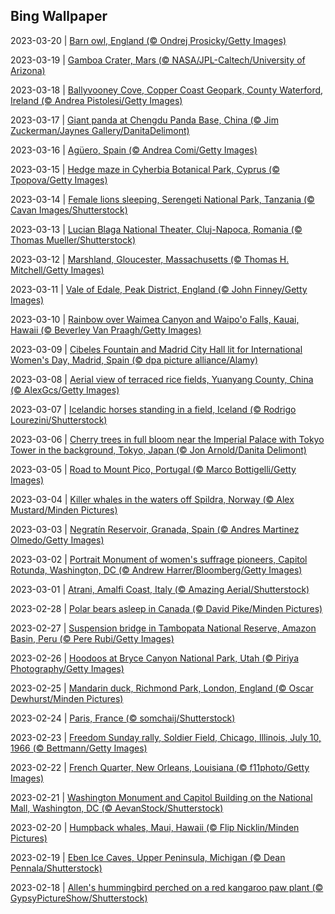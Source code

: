 ## Bing Wallpaper
2023-03-20 | [Barn owl, England (© Ondrej Prosicky/Getty Images)](./wallpaper/2023-03-20.jpg) 

2023-03-19 | [Gamboa Crater, Mars (© NASA/JPL-Caltech/University of Arizona)](./wallpaper/2023-03-19.jpg) 

2023-03-18 | [Ballyvooney Cove, Copper Coast Geopark, County Waterford, Ireland (© Andrea Pistolesi/Getty Images)](./wallpaper/2023-03-18.jpg) 

2023-03-17 | [Giant panda at Chengdu Panda Base, China (© Jim Zuckerman/Jaynes Gallery/DanitaDelimont)](./wallpaper/2023-03-17.jpg) 

2023-03-16 | [Agüero, Spain (© Andrea Comi/Getty Images)](./wallpaper/2023-03-16.jpg) 

2023-03-15 | [Hedge maze in Cyherbia Botanical Park, Cyprus (© Tpopova/Getty Images)](./wallpaper/2023-03-15.jpg) 

2023-03-14 | [Female lions sleeping, Serengeti National Park, Tanzania (© Cavan Images/Shutterstock)](./wallpaper/2023-03-14.jpg) 

2023-03-13 | [Lucian Blaga National Theater, Cluj-Napoca, Romania (© Thomas Mueller/Shutterstock)](./wallpaper/2023-03-13.jpg) 

2023-03-12 | [Marshland, Gloucester, Massachusetts (© Thomas H. Mitchell/Getty Images)](./wallpaper/2023-03-12.jpg) 

2023-03-11 | [Vale of Edale, Peak District, England (© John Finney/Getty Images)](./wallpaper/2023-03-11.jpg) 

2023-03-10 | [Rainbow over Waimea Canyon and Waipo'o Falls, Kauai, Hawaii (© Beverley Van Praagh/Getty Images)](./wallpaper/2023-03-10.jpg) 

2023-03-09 | [Cibeles Fountain and Madrid City Hall lit for International Women's Day, Madrid, Spain (© dpa picture alliance/Alamy)](./wallpaper/2023-03-09.jpg) 

2023-03-08 | [Aerial view of terraced rice fields, Yuanyang County, China (© AlexGcs/Getty Images)](./wallpaper/2023-03-08.jpg) 

2023-03-07 | [Icelandic horses standing in a field, Iceland (© Rodrigo Lourezini/Shutterstock)](./wallpaper/2023-03-07.jpg) 

2023-03-06 | [Cherry trees in full bloom near the Imperial Palace with Tokyo Tower in the background, Tokyo, Japan (© Jon Arnold/Danita Delimont)](./wallpaper/2023-03-06.jpg) 

2023-03-05 | [Road to Mount Pico, Portugal (© Marco Bottigelli/Getty Images)](./wallpaper/2023-03-05.jpg) 

2023-03-04 | [Killer whales in the waters off Spildra, Norway (© Alex Mustard/Minden Pictures)](./wallpaper/2023-03-04.jpg) 

2023-03-03 | [Negratín Reservoir, Granada, Spain (© Andres Martinez Olmedo/Getty Images)](./wallpaper/2023-03-03.jpg) 

2023-03-02 | [Portrait Monument of women's suffrage pioneers, Capitol Rotunda, Washington, DC (© Andrew Harrer/Bloomberg/Getty Images)](./wallpaper/2023-03-02.jpg) 

2023-03-01 | [Atrani, Amalfi Coast, Italy (© Amazing Aerial/Shutterstock)](./wallpaper/2023-03-01.jpg) 

2023-02-28 | [Polar bears asleep in Canada (© David Pike/Minden Pictures)](./wallpaper/2023-02-28.jpg) 

2023-02-27 | [Suspension bridge in Tambopata National Reserve, Amazon Basin, Peru (© Pere Rubi/Getty Images)](./wallpaper/2023-02-27.jpg) 

2023-02-26 | [Hoodoos at Bryce Canyon National Park, Utah (© Piriya Photography/Getty Images)](./wallpaper/2023-02-26.jpg) 

2023-02-25 | [Mandarin duck, Richmond Park, London, England (© Oscar Dewhurst/Minden Pictures)](./wallpaper/2023-02-25.jpg) 

2023-02-24 | [Paris, France (© somchaij/Shutterstock)](./wallpaper/2023-02-24.jpg) 

2023-02-23 | [Freedom Sunday rally, Soldier Field, Chicago, Illinois, July 10, 1966 (© Bettmann/Getty Images)](./wallpaper/2023-02-23.jpg) 

2023-02-22 | [French Quarter, New Orleans, Louisiana (© f11photo/Getty Images)](./wallpaper/2023-02-22.jpg) 

2023-02-21 | [Washington Monument and Capitol Building on the National Mall, Washington, DC (© AevanStock/Shutterstock)](./wallpaper/2023-02-21.jpg) 

2023-02-20 | [Humpback whales, Maui, Hawaii (© Flip Nicklin/Minden Pictures)](./wallpaper/2023-02-20.jpg) 

2023-02-19 | [Eben Ice Caves, Upper Peninsula, Michigan (© Dean Pennala/Shutterstock)](./wallpaper/2023-02-19.jpg) 

2023-02-18 | [Allen's hummingbird perched on a red kangaroo paw plant (© GypsyPictureShow/Shutterstock)](./wallpaper/2023-02-18.jpg) 

